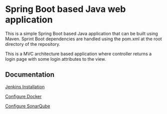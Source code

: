 
# Spring Boot based Java web application

This is a simple Spring Boot based Java application that can be built using Maven. Sprint Boot dependencies are handled using the pom.xml at the root directory of the repository.

This is a MVC architecture based application where controller returns a login page with some login attributes to the view.

## Documentation

[Jenkins Installation](https://github.com/mahesh430/cicd-pipeline/blob/main/jenkins-installation.md)

[Configure Docker](https://github.com/mahesh430/cicd-pipeline/blob/main/docker-configuration.md)

[Configure SonarQube](https://github.com/mahesh430/cicd-pipeline/blob/main/sonarqube-configuration.md)

